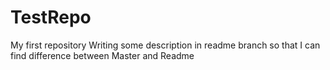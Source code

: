 # TestRepo
My first repository
Writing some description in readme branch so that I can find difference between Master and Readme
